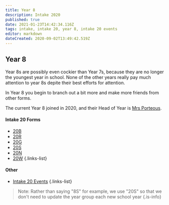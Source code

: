 ```yaml
---
title: Year 8
description: Intake 2020
published: true
date: 2021-01-23T14:42:34.116Z
tags: intake, intake 20, year 8, intake 20 events
editor: markdown
dateCreated: 2020-09-02T13:49:42.519Z
---
```


##  Year 8
Year 8s are possibly even cockier than Year 7s, because they are no longer the youngest year in school. None of the other years really pay much attention to year 8s depite their best efforts for attention.

In Year 8 you begin to branch out a bit more and make more friends from other forms.

The current Year 8 joined in 2020, and their Head of Year is [Mrs Porteous](/teachers/mrs-porteous).

#### Intake 20 Forms
- [20B](/students/intake20/b)
- [20R](/students/intake20/r)
- [20G](/students/intake20/g)
- [20S](/students/intake20/s)
- [20N](/students/intake20/n)
- [20W](/students/intake20/w)
{.links-list}

#### Other
- [Intake 20 Events](/students/intake20/events)
{.links-list}

> Note:  Rather than saying "8S" for example, we use "20S" so that we don't need to update the year group each new school year
{.is-info}